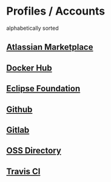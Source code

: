 # Profiles / Accounts

alphabetically sorted

## [Atlassian Marketplace](https://marketplace.atlassian.com/vendors/1211530/baloise-group)
## [Docker Hub](https://hub.docker.com/r/baloise/)
## [Eclipse Foundation](https://www.eclipse.org/membership/showMember.php?member_id=1288)
## [Github](https://github.com/baloise)
## [Gitlab](https://gitlab.com/baloise)
## [OSS Directory](https://www.ossdirectory.com/oss-firmen/single/ossfirm/baloise-group)
## [Travis CI](https://travis-ci.org/baloise/)
